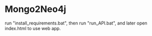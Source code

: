 # Mongo2Neo4j
run "install_requirements.bat", then run "run_API.bat", and later open index.html to use web app.
